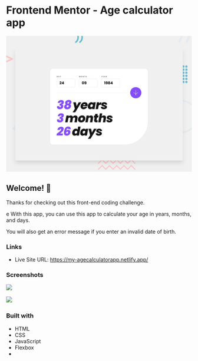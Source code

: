 # Frontend Mentor - Age calculator app

![Design preview for the Age calculator app coding challenge](./design/desktop-preview.jpg)

## Welcome! 👋

Thanks for checking out this front-end coding challenge.

e With this app, you can use this app to calculate your age in years, months, and days.

You will also get an error message if you enter an invalid date of birth.

### Links
- Live Site URL: https://my-agecalculatorapp.netlify.app/

### Screenshots
![](../../../Screenshot%202023-07-14%20at%2013.18.34.png)

![](../../../Screenshot%202023-07-14%20at%2013.19.11.png)

### Built with
- HTML
- CSS
- JavaScript
- Flexbox
- 

